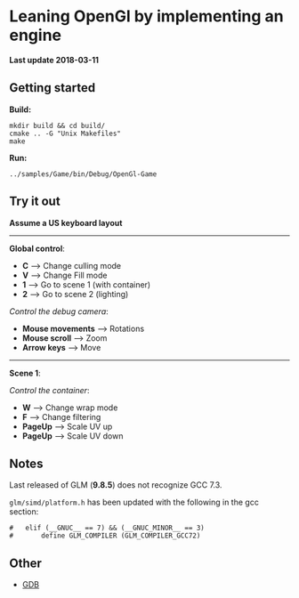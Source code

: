 # Leaning OpenGl by implementing an engine

**Last update 2018-03-11**

## Getting started

**Build:**
```
mkdir build && cd build/
cmake .. -G "Unix Makefiles"
make
```

**Run:**
```
../samples/Game/bin/Debug/OpenGl-Game
```



## Try it out

**Assume a US keyboard layout**

***
**Global control**:

  - **C** --> Change culling mode
  - **V** --> Change Fill mode
  - **1** --> Go to scene 1 (with container)
  - **2** --> Go to scene 2 (lighting)

*Control the debug camera*:

  - **Mouse movements** --> Rotations
  - **Mouse scroll**    --> Zoom
  - **Arrow keys**      --> Move



***
**Scene 1**:

*Control the container*:

  - **W** --> Change wrap mode
  - **F** --> Change filtering
  - **PageUp** --> Scale UV up
  - **PageUp** --> Scale UV down





## Notes

Last released of GLM (**9.8.5**) does not recognize GCC 7.3.

`glm/simd/platform.h` has been updated with the following in the gcc section:
```
#   elif (__GNUC__ == 7) && (__GNUC_MINOR__ == 3)
#       define GLM_COMPILER (GLM_COMPILER_GCC72)
```



## Other

  - [GDB](https://betterexplained.com/articles/debugging-with-gdb/)
